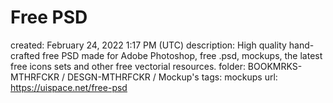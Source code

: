 # Free PSD

created: February 24, 2022 1:17 PM (UTC)
description: High quality hand-crafted free PSD made for Adobe Photoshop, free .psd, mockups, the latest free icons sets and other free vectorial resources.
folder: BOOKMRKS-MTHRFCKR / DESGN-MTHRFCKR / Mockup's
tags: mockups
url: https://uispace.net/free-psd